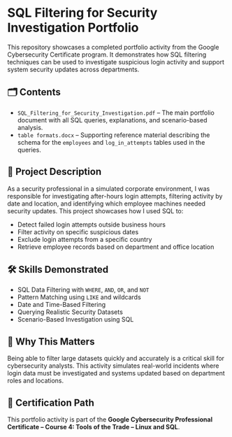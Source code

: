 # SQL Filtering for Security Investigation Portfolio

This repository showcases a completed portfolio activity from the Google Cybersecurity Certificate program. It demonstrates how SQL filtering techniques can be used to investigate suspicious login activity and support system security updates across departments.

## 🗂️ Contents

- `SQL_Filtering_for_Security_Investigation.pdf` – The main portfolio document with all SQL queries, explanations, and scenario-based analysis.
- `table formats.docx` – Supporting reference material describing the schema for the `employees` and `log_in_attempts` tables used in the queries.

## 📘 Project Description

As a security professional in a simulated corporate environment, I was responsible for investigating after-hours login attempts, filtering activity by date and location, and identifying which employee machines needed security updates. This project showcases how I used SQL to:

- Detect failed login attempts outside business hours
- Filter activity on specific suspicious dates
- Exclude login attempts from a specific country
- Retrieve employee records based on department and office location

## 🛠️ Skills Demonstrated

- SQL Data Filtering with `WHERE`, `AND`, `OR`, and `NOT`
- Pattern Matching using `LIKE` and wildcards
- Date and Time-Based Filtering
- Querying Realistic Security Datasets
- Scenario-Based Investigation using SQL

## 📌 Why This Matters

Being able to filter large datasets quickly and accurately is a critical skill for cybersecurity analysts. This activity simulates real-world incidents where login data must be investigated and systems updated based on department roles and locations.

## 🔗 Certification Path

This portfolio activity is part of the **Google Cybersecurity Professional Certificate – Course 4: Tools of the Trade – Linux and SQL**.

